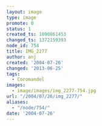 ```yaml
---
layout: image
type: image
promote: 0
status: 1
created_ts: 1090861453
changed_ts: 1372159393
node_id: 754
title: IMG_2277
author: anj
created: '2004-07-26'
changed: '2013-06-25'
tags:
  - Coromandel
images:
  - image/images/img_2277-754.jpg
url: "/2004/07/26/img_2277/"
aliases:
  - "/node/754/"
date: '2004-07-26'
---
```


